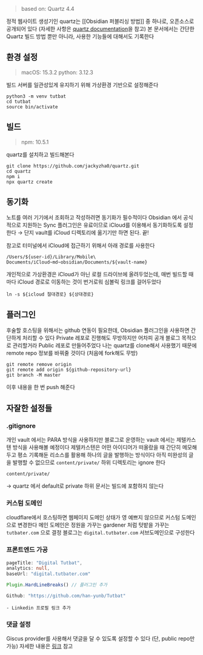 > based on: Quartz 4.4

정적 웹사이트 생성기인 quartz는 [[Obsidian 퍼블리싱 방법]] 중 하나로, 오픈소스로 공개되어 있다 (자세한 사항은 [quartz documentation](https://quartz.jzhao.xyz/)을 참고)
본 문서에서는 간단한 Quartz 빌드 방법 뿐만 아니라, 사용한 기능들에 대해서도 기록한다

## 환경 설정

> macOS: 15.3.2
> python: 3.12.3

빌드 서버를 일관성있게 유지하기 위해 가상환경 기반으로 설정해준다

```shell
python3 -m venv tutbat
cd tutbat
source bin/activate
```
## 빌드

> npm: 10.5.1

quartz를 설치하고 빌드해본다

```shell
git clone https://github.com/jackyzha0/quartz.git
cd quartz
npm i
npx quartz create
```

## 동기화

노트를 여러 기기에서 조회하고 작성하려면 동기화가 필수적이다
Obsidian 에서 공식적으로 지원하는 Sync 플러그인은 유료이므로 iCloud를 이용해서 동기화하도록 설정한다
→ 단지 vault를 iCloud 디렉토리에 옮기기만 하면 된다. 끝!

참고로 터미널에서 iCloud에 접근하기 위해서 아래 경로를 사용한다
```shell
/Users/${user-id}/Library/Mobile\ Documents/iCloud~md~obsidian/Documents/${vault-name}
```

개인적으로 가상환경은 iCloud가 아닌 로컬 드라이브에 올려두었는데, 매번 빌드할 때마다 iCloud 경로로 이동하는 것이 번거로워 심볼릭 링크를 걸어두었다

```shell title="~/work/quartz"
ln -s ${icloud 절대경로} ${상대경로}
```
## 플러그인

후술할 호스팅을 위해서는 github 연동이 필요한데, Obsidian 플러그인을 사용하면 간단하게 처리할 수 있다
Private 레포로 진행해도 무방하지만 어차피 공개 블로그 목적으로 관리할거라 Public 레포로 만들어주었다
나는 quartz를 clone해서 사용했기 때문에 remote repo 정보를 바꿔줄 것이다 (처음에 fork해도 무방)

```shell
git remote remove origin
git remote add origin ${github-repository-url}
git branch -M master
```

이후 내용을 한 번 push 해준다
## 자잘한 설정들
### .gitignore

개인 vault 에서는 PARA 방식을 사용하지만 블로그로 운영하는 vault 에서는 제텔카스텐 방식을 사용해볼 예정이다
제텔카스텐은 어떤 아이디어가 떠올랐을 때 간단히 메모해두고 평소 기록해둔 리소스를 활용해 하나의 글을 발행하는 방식이다
아직 미완성의 글을 발행할 수 없으므로 `content/private/` 하위 디렉토리는 ignore 한다

```shell title=".gitignore"
content/private/
```

→ quartz 에서 default로 private 하위 문서는 빌드에 포함하지 않는다

### 커스텀 도메인
cloudflare에서 호스팅하면 웹페이지 도메인 상태가 영 예쁘지 않으므로 커스텀 도메인으로 변경한다
메인 도메인은 정원을 가꾸는 gardener 처럼 텃밭을 가꾸는 `tutbater.com` 으로 결정
블로그는 `digital.tutbater.com` 서브도메인으로 구성한다

### 프론트엔드 가공
```typescript title="quartz.config.ts"
pageTitle: "Digital Tutbat",
analytics: null,
baseUrl: "digital.tutbater.com"

Plugin.HardLineBreaks() // 플러그인 추가
```

```typescript title="quartz.layout.ts
Github: "https://github.com/han-yunb/Tutbat"
```

```title="quartz/components/Footer.tsx"
- Linkedin 프로필 링크 추가
```

### 댓글 설정
Giscus provider를 사용해서 댓글을 달 수 있도록 설정할 수 있다 (단, public repo만 가능)
자세한 내용은 [링크](https://quartz.jzhao.xyz/features/comments) 참고